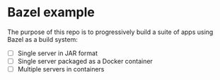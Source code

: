 Bazel example
=============

The purpose of this repo is to progressively build a suite of apps using Bazel as a build system:

- [ ] Single server in JAR format
- [ ] Single server packaged as a Docker container
- [ ] Multiple servers in containers
